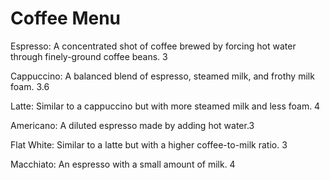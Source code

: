 Coffee Menu
===========
Espresso: A concentrated shot of coffee brewed by forcing hot water through finely-ground coffee beans. 3

Cappuccino: A balanced blend of espresso, steamed milk, and frothy milk foam. 3.6

Latte: Similar to a cappuccino but with more steamed milk and less foam. 4

Americano: A diluted espresso made by adding hot water.3

Flat White: Similar to a latte but with a higher coffee-to-milk ratio. 3

Macchiato: An espresso with a small amount of milk. 4
